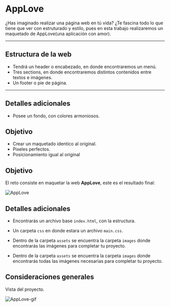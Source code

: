 # AppLove
¿Has imaginado realizar una página web en tú vida? ¿Te fascina todo lo que tiene que ver con estruturado y estilo, pues en esta trabajo realizaremos un maquetado de AppLove(una aplicación con amor).
***
## Estructura de la web
+ Tendrá un header o encabezado, en donde encontraremos un menú.
+ Tres sections, en donde encontraremos distintos contenidos entre textos e imágenes.
+ Un footer o pie de página.
***

## Detalles adicionales
+ Posee un fondo, con colores armoniosos.
## Objetivo
+ Crear un maquetado identico al original.
+ Pixeles perfectos.
+ Posicionamiento igual al original

## Objetivo

El reto consiste en maquetar la web **AppLove**, este es el resultado final:

![AppLove](https://fotos.subefotos.com/1edc0aab51f1d624da4a24ab86129d87o.png)

## Detalles adicionales

- Encontrarás un archivo base `index.html`, con la estructura.
- Un carpeta `css` en donde estara un archivo `main.css`.
- Dentro de la carpeta `assets` se encuentra la carpeta `images` donde encontrarás     las imágenes para completar tu proyecto.

- Dentro de la carpeta `assets` se encuentra la carpeta `images` donde encontrarás todas las imágenes necesarias para completar tu proyecto.

## Consideraciones generales
Vista del proyecto.

![AppLove-gif](https://fotos.subefotos.com/da068e44cb72b36ba6c4458130c00185o.gif)
